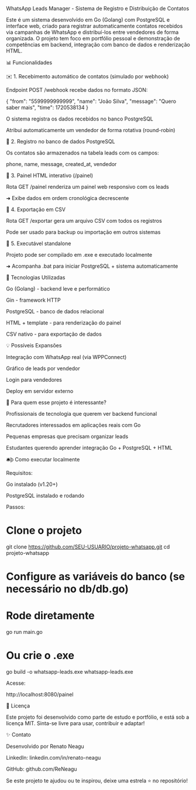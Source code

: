 WhatsApp Leads Manager - Sistema de Registro e Distribuição de Contatos

Este é um sistema desenvolvido em Go (Golang) com PostgreSQL e interface web, criado para registrar automaticamente contatos recebidos via campanhas de WhatsApp e distribuí-los entre vendedores de forma organizada. O projeto tem foco em portfólio pessoal e demonstração de competências em backend, integração com banco de dados e renderização HTML.

📊 Funcionalidades

✉️ 1. Recebimento automático de contatos (simulado por webhook)

Endpoint POST /webhook recebe dados no formato JSON:

{
  "from": "5599999999999",
  "name": "João Silva",
  "message": "Quero saber mais",
  "time": 1720538134
}

O sistema registra os dados recebidos no banco PostgreSQL

Atribui automaticamente um vendedor de forma rotativa (round-robin)

📅 2. Registro no banco de dados PostgreSQL

Os contatos são armazenados na tabela leads com os campos:

phone, name, message, created_at, vendedor

🔎 3. Painel HTML interativo (/painel)

Rota GET /painel renderiza um painel web responsivo com os leads

➜ Exibe dados em ordem cronológica decrescente

💾 4. Exportação em CSV

Rota GET /exportar gera um arquivo CSV com todos os registros

Pode ser usado para backup ou importação em outros sistemas

🔧 5. Executável standalone

Projeto pode ser compilado em .exe e executado localmente

➜ Acompanha .bat para iniciar PostgreSQL + sistema automaticamente

🚀 Tecnologias Utilizadas

Go (Golang) - backend leve e performático

Gin - framework HTTP

PostgreSQL - banco de dados relacional

HTML + template - para renderização do painel

CSV nativo - para exportação de dados

💡 Possíveis Expansões

Integração com WhatsApp real (via WPPConnect)

Gráfico de leads por vendedor

Login para vendedores

Deploy em servidor externo

👥 Para quem esse projeto é interessante?

Profissionais de tecnologia que querem ver backend funcional

Recrutadores interessados em aplicações reais com Go

Pequenas empresas que precisam organizar leads

Estudantes querendo aprender integração Go + PostgreSQL + HTML

🛎þ Como executar localmente

Requisitos:

Go instalado (v1.20+)

PostgreSQL instalado e rodando

Passos:

# Clone o projeto
git clone https://github.com/SEU-USUARIO/projeto-whatsapp.git
cd projeto-whatsapp

# Configure as variáveis do banco (se necessário no db/db.go)

# Rode diretamente
go run main.go

# Ou crie o .exe
go build -o whatsapp-leads.exe
whatsapp-leads.exe

Acesse:

http://localhost:8080/painel

📘 Licença

Este projeto foi desenvolvido como parte de estudo e portfólio, e está sob a licença MIT. Sinta-se livre para usar, contribuir e adaptar!

✨ Contato

Desenvolvido por Renato Neagu

LinkedIn: linkedin.com/in/renato-neagu

GitHub: github.com/ReNeagu

Se este projeto te ajudou ou te inspirou, deixe uma estrela ⭐ no repositório!

